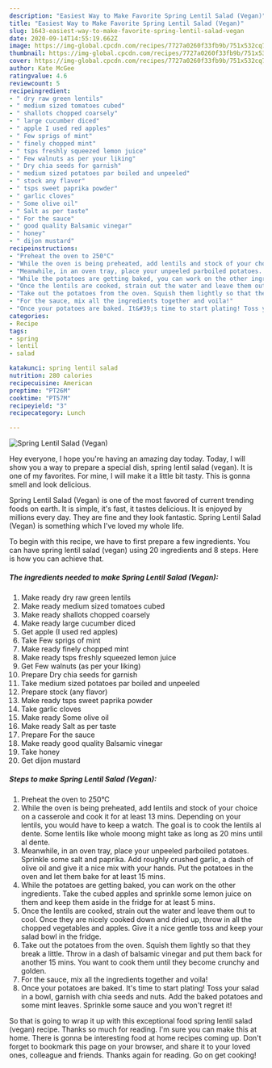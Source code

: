 ```yaml
---
description: "Easiest Way to Make Favorite Spring Lentil Salad (Vegan)"
title: "Easiest Way to Make Favorite Spring Lentil Salad (Vegan)"
slug: 1643-easiest-way-to-make-favorite-spring-lentil-salad-vegan
date: 2020-09-14T14:55:19.662Z
image: https://img-global.cpcdn.com/recipes/7727a0260f33fb9b/751x532cq70/spring-lentil-salad-vegan-recipe-main-photo.jpg
thumbnail: https://img-global.cpcdn.com/recipes/7727a0260f33fb9b/751x532cq70/spring-lentil-salad-vegan-recipe-main-photo.jpg
cover: https://img-global.cpcdn.com/recipes/7727a0260f33fb9b/751x532cq70/spring-lentil-salad-vegan-recipe-main-photo.jpg
author: Kate McGee
ratingvalue: 4.6
reviewcount: 5
recipeingredient:
- " dry raw green lentils"
- " medium sized tomatoes cubed"
- " shallots chopped coarsely"
- " large cucumber diced"
- " apple I used red apples"
- " Few sprigs of mint"
- " finely chopped mint"
- " tsps freshly squeezed lemon juice"
- " Few walnuts as per your liking"
- " Dry chia seeds for garnish"
- " medium sized potatoes par boiled and unpeeled"
- " stock any flavor"
- " tsps sweet paprika powder"
- " garlic cloves"
- " Some olive oil"
- " Salt as per taste"
- " For the sauce"
- " good quality Balsamic vinegar"
- " honey"
- " dijon mustard"
recipeinstructions:
- "Preheat the oven to 250°C"
- "While the oven is being preheated, add lentils and stock of your choice on a casserole and cook it for at least 13 mins. Depending on your lentils, you would have to keep a watch. The goal is to cook the lentils al dente. Some lentils like whole moong might take as long as 20 mins until al dente."
- "Meanwhile, in an oven tray, place your unpeeled parboiled potatoes. Sprinkle some salt and paprika. Add roughly crushed garlic, a dash of olive oil and give it a nice mix with your hands. Put the potatoes in the oven and let them bake for at least 15 mins."
- "While the potatoes are getting baked, you can work on the other ingredients. Take the cubed apples and sprinkle some lemon juice on them and keep them aside in the fridge for at least 5 mins."
- "Once the lentils are cooked, strain out the water and leave them out to cool. Once they are nicely cooked down and dried up, throw in all the chopped vegetables and apples. Give it a nice gentle toss and keep your salad bowl in the fridge."
- "Take out the potatoes from the oven. Squish them lightly so that they break a little. Throw in a dash of balsamic vinegar and put them back for another 15 mins. You want to cook them until they become crunchy and golden."
- "For the sauce, mix all the ingredients together and voila!"
- "Once your potatoes are baked. It&#39;s time to start plating! Toss your salad in a bowl, garnish with chia seeds and nuts. Add the baked potatoes and some mint leaves. Sprinkle some sauce and you won&#39;t regret it!"
categories:
- Recipe
tags:
- spring
- lentil
- salad

katakunci: spring lentil salad 
nutrition: 280 calories
recipecuisine: American
preptime: "PT26M"
cooktime: "PT57M"
recipeyield: "3"
recipecategory: Lunch

---
```



![Spring Lentil Salad (Vegan)](https://img-global.cpcdn.com/recipes/7727a0260f33fb9b/751x532cq70/spring-lentil-salad-vegan-recipe-main-photo.jpg)

Hey everyone, I hope you're having an amazing day today. Today, I will show you a way to prepare a special dish, spring lentil salad (vegan). It is one of my favorites. For mine, I will make it a little bit tasty. This is gonna smell and look delicious.



Spring Lentil Salad (Vegan) is one of the most favored of current trending foods on earth. It is simple, it's fast, it tastes delicious. It is enjoyed by millions every day. They are fine and they look fantastic. Spring Lentil Salad (Vegan) is something which I've loved my whole life.


To begin with this recipe, we have to first prepare a few ingredients. You can have spring lentil salad (vegan) using 20 ingredients and 8 steps. Here is how you can achieve that.

<!--inarticleads1-->

##### The ingredients needed to make Spring Lentil Salad (Vegan):

1. Make ready  dry raw green lentils
1. Make ready  medium sized tomatoes cubed
1. Make ready  shallots chopped coarsely
1. Make ready  large cucumber diced
1. Get  apple (I used red apples)
1. Take  Few sprigs of mint
1. Make ready  finely chopped mint
1. Make ready  tsps freshly squeezed lemon juice
1. Get  Few walnuts (as per your liking)
1. Prepare  Dry chia seeds for garnish
1. Take  medium sized potatoes par boiled and unpeeled
1. Prepare  stock (any flavor)
1. Make ready  tsps sweet paprika powder
1. Take  garlic cloves
1. Make ready  Some olive oil
1. Make ready  Salt as per taste
1. Prepare  For the sauce
1. Make ready  good quality Balsamic vinegar
1. Take  honey
1. Get  dijon mustard




<!--inarticleads2-->

##### Steps to make Spring Lentil Salad (Vegan):

1. Preheat the oven to 250°C
1. While the oven is being preheated, add lentils and stock of your choice on a casserole and cook it for at least 13 mins. Depending on your lentils, you would have to keep a watch. The goal is to cook the lentils al dente. Some lentils like whole moong might take as long as 20 mins until al dente.
1. Meanwhile, in an oven tray, place your unpeeled parboiled potatoes. Sprinkle some salt and paprika. Add roughly crushed garlic, a dash of olive oil and give it a nice mix with your hands. Put the potatoes in the oven and let them bake for at least 15 mins.
1. While the potatoes are getting baked, you can work on the other ingredients. Take the cubed apples and sprinkle some lemon juice on them and keep them aside in the fridge for at least 5 mins.
1. Once the lentils are cooked, strain out the water and leave them out to cool. Once they are nicely cooked down and dried up, throw in all the chopped vegetables and apples. Give it a nice gentle toss and keep your salad bowl in the fridge.
1. Take out the potatoes from the oven. Squish them lightly so that they break a little. Throw in a dash of balsamic vinegar and put them back for another 15 mins. You want to cook them until they become crunchy and golden.
1. For the sauce, mix all the ingredients together and voila!
1. Once your potatoes are baked. It&#39;s time to start plating! Toss your salad in a bowl, garnish with chia seeds and nuts. Add the baked potatoes and some mint leaves. Sprinkle some sauce and you won&#39;t regret it!




So that is going to wrap it up with this exceptional food spring lentil salad (vegan) recipe. Thanks so much for reading. I'm sure you can make this at home. There is gonna be interesting food at home recipes coming up. Don't forget to bookmark this page on your browser, and share it to your loved ones, colleague and friends. Thanks again for reading. Go on get cooking!
